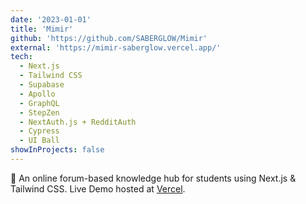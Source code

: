 ```yaml
---
date: '2023-01-01'
title: 'Mimir'
github: 'https://github.com/SABERGLOW/Mimir'
external: 'https://mimir-saberglow.vercel.app/'
tech:
  - Next.js
  - Tailwind CSS
  - Supabase
  - Apollo
  - GraphQL
  - StepZen
  - NextAuth.js + RedditAuth
  - Cypress
  - UI Ball
showInProjects: false
---
```


🙋 An online forum-based knowledge hub for students using Next.js & Tailwind CSS. Live Demo hosted at [Vercel](https://mimir-saberglow.vercel.app/).
